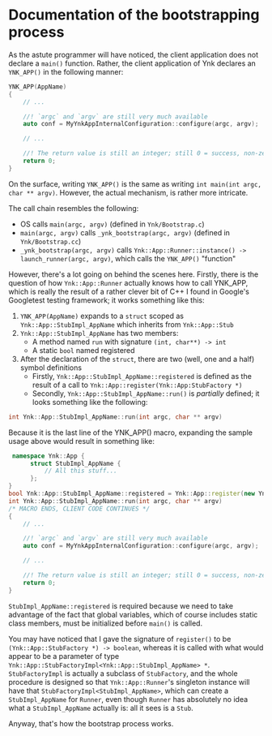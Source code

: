 # Documentation of the bootstrapping process

As the astute programmer will have noticed, the client application does not declare a `main()` function.
Rather, the client application of Ynk declares an `YNK_APP()` in the following manner:

```c++
YNK_APP(AppName)
{
    // ...

    //! `argc` and `argv` are still very much available
    auto conf = MyYnkAppInternalConfiguration::configure(argc, argv);

    // ...

    //! The return value is still an integer; still 0 = success, non-zero = error
    return 0;
}
```

On the surface, writing `YNK_APP()` is the same as writing `int main(int argc, char ** argv)`.
However, the actual mechanism, is rather more intricate.

The call chain resembles the following:

 - OS calls `main(argc, argv)` (defined in `Ynk/Bootstrap.c`)
 - `main(argc, argv)` calls `_ynk_bootstrap(argc, argv)` (defined in `Ynk/Bootstrap.cc`)
 - `_ynk_bootstrap(argc, argv)` calls `Ynk::App::Runner::instance() -> launch_runner(argc, argv)`, which calls the `YNK_APP()` "function"

However, there's a lot going on behind the scenes here. Firstly, there is the question of how `Ynk::App::Runner`
actually knows how to call YNK_APP, which is really the result of a rather clever bit of C++
I found in Google's Googletest testing framework; it works something like this:

 1. `YNK_APP(AppName)` expands to a `struct` scoped as `Ynk::App::StubImpl_AppName` which inherits from `Ynk::App::Stub`
 2. `Ynk::App::StubImpl_AppName` has two members:
    - A method named `run` with signature `(int, char**) -> int`
    - A static `bool` named registered
 3. After the declaration of the `struct`, there are two (well, one and a half) symbol definitions
    - Firstly, `Ynk::App::StubImpl_AppName::registered` is defined as the result of a call to `Ynk::App::register(Ynk::App:StubFactory *)`
    - Secondly, `Ynk::App::StubImpl_AppName::run()` is *partially* defined; it looks something like the following:

```c++
int Ynk::App::StubImpl_AppName::run(int argc, char ** argv)
```

Because it is the last line of the YNK_APP() macro, expanding the sample usage above would result in something like:

```c++
 namespace Ynk::App {
      struct StubImpl_AppName {
          // All this stuff...
      };
}
bool Ynk::App::StubImpl_AppName::registered = Ynk::App::register(new Ynk::App::StubFactoryImpl<Ynk::App::StubImpl_AppName> ());
int Ynk::App::StubImpl_AppName::run(int argc, char ** argv)
/* MACRO ENDS, CLIENT CODE CONTINUES */
{
    // ...

    //! `argc` and `argv` are still very much available
    auto conf = MyYnkAppInternalConfiguration::configure(argc, argv);

    // ...

    //! The return value is still an integer; still 0 = success, non-zero = error
    return 0;
}
```

`StubImpl_AppName::registered` is required because we need to take advantage of the fact that global variables, which
of course includes static class members, must be initialized before `main()` is called.

You may have noticed that I gave the signature of `register()` to be `(Ynk::App::StubFactory *) -> boolean`, whereas
it is called with what would appear to be a parameter of type `Ynk::App::StubFactoryImpl<Ynk::App::StubImpl_AppName> *`.
`StubFactoryImpl` is actually a subclass of `StubFactory`, and the whole procedure is designed so that `Ynk::App::Runner`'s
singleton instance will have that `StubFactoryImpl<StubImpl_AppName>`, which can create a `StubImpl_AppName` for `Runner`,
even though `Runner` has absolutely no idea what a `StubImpl_AppName` actually is: all it sees is a `Stub`.

Anyway, that's how the bootstrap process works.
